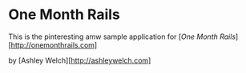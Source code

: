 # One Month Rails 

This is the pinteresting amw sample application for 
[*One Month Rails*][http://onemonthrails.com]

by [Ashley Welch][http://ashleywelch.com]